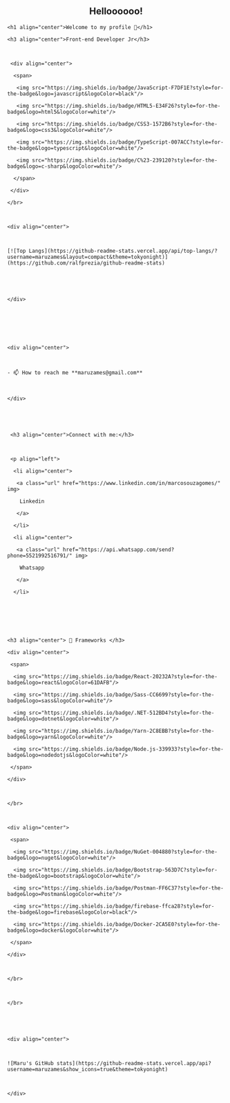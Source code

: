 <h2 align="center">Helloooooo!</h2>

    <h1 align="center">Welcome to my profile 👋</h1>
    
    <h3 align="center">Front-end Developer Jr</h3>
    
    
    
     <div align="center">
    
      <span>
    
       <img src="https://img.shields.io/badge/JavaScript-F7DF1E?style=for-the-badge&logo=javascript&logoColor=black"/>
    
       <img src="https://img.shields.io/badge/HTML5-E34F26?style=for-the-badge&logo=html5&logoColor=white"/>
    
       <img src="https://img.shields.io/badge/CSS3-1572B6?style=for-the-badge&logo=css3&logoColor=white"/>
    
       <img src="https://img.shields.io/badge/TypeScript-007ACC?style=for-the-badge&logo=typescript&logoColor=white"/>
    
       <img src="https://img.shields.io/badge/C%23-239120?style=for-the-badge&logo=c-sharp&logoColor=white"/>
    
      </span>
    
     </div>
    
    </br>
    
    
    
    <div align="center">
    
    
    
    [![Top Langs](https://github-readme-stats.vercel.app/api/top-langs/?username=maruzames&layout=compact&theme=tokyonight)](https://github.com/ralfprezia/github-readme-stats)
    
      
    
    
    
    </div>
    
    
    
    
    
    
    
    <div align="center">
    
      
    
    - 📫 How to reach me **maruzames@gmail.com**
    
      
    
    </div>
    
    
    
    
    
     <h3 align="center">Connect with me:</h3>
    
      
    
     <p align="left">
    
      <li align="center">
    
       <a class="url" href="https://www.linkedin.com/in/marcosouzagomes/" img> 
    
        Linkedin
    
       </a>
    
      </li>
    
      <li align="center">
    
       <a class="url" href="https://api.whatsapp.com/send?phone=5521992516791/" img> 
    
        Whatsapp
    
       </a>
    
      </li>
    
      
    
    
    
    
    
    <h3 align="center"> 🚀 Frameworks </h3>
    
    <div align="center">
    
     <span>
    
      <img src="https://img.shields.io/badge/React-20232A?style=for-the-badge&logo=react&logoColor=61DAFB"/>
    
      <img src="https://img.shields.io/badge/Sass-CC6699?style=for-the-badge&logo=sass&logoColor=white"/>
    
      <img src="https://img.shields.io/badge/.NET-512BD4?style=for-the-badge&logo=dotnet&logoColor=white"/>
    
      <img src="https://img.shields.io/badge/Yarn-2C8EBB?style=for-the-badge&logo=yarn&logoColor=white"/>
    
      <img src="https://img.shields.io/badge/Node.js-339933?style=for-the-badge&logo=nodedotjs&logoColor=white"/>
    
     </span>
    
    </div>
    
    
    
    </br>
    
    
    
    <div align="center">
    
     <span>  
    
      <img src="https://img.shields.io/badge/NuGet-004880?style=for-the-badge&logo=nuget&logoColor=white"/>
    
      <img src="https://img.shields.io/badge/Bootstrap-563D7C?style=for-the-badge&logo=bootstrap&logoColor=white"/>  
    
      <img src="https://img.shields.io/badge/Postman-FF6C37?style=for-the-badge&logo=Postman&logoColor=white"/>
    
      <img src="https://img.shields.io/badge/firebase-ffca28?style=for-the-badge&logo=firebase&logoColor=black"/>  
    
      <img src="https://img.shields.io/badge/Docker-2CA5E0?style=for-the-badge&logo=docker&logoColor=white"/>
    
     </span>
    
    </div>
    
    
    
    </br>
    
    
    
    </br>
    
    
    
    
    
    <div align="center">
    
      
    
    ![Maru's GitHub stats](https://github-readme-stats.vercel.app/api?username=maruzames&show_icons=true&theme=tokyonight)
    
    
    
    </div>
